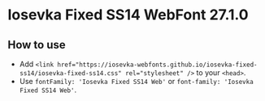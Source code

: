 # Iosevka Fixed SS14 WebFont 27.1.0

## How to use

- Add `<link href="https://iosevka-webfonts.github.io/iosevka-fixed-ss14/iosevka-fixed-ss14.css" rel="stylesheet" />` to your `<head>`.
- Use `fontFamily: 'Iosevka Fixed SS14 Web'` or `font-family: 'Iosevka Fixed SS14 Web'`.
